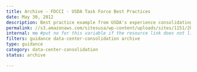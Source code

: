 ```yaml
---
title: Archive - FDCCI - USDA Task Force Best Practices
date: May 30, 2012
description: Best practice example from USDA's experience consolidating 21 email systems into an enterprise system using Cloud Services.
permalink: //s3.amazonaws.com/sitesusa/wp-content/uploads/sites/1151/2016/10/USDA_CloudEMail_Final.pdf
internal: no #put no for this variable if the resource link does not live on CIO.gov
filters: guidance data-center-consolidation archive
type: guidance
category: data-center-consolidation
status: archive

---
```

